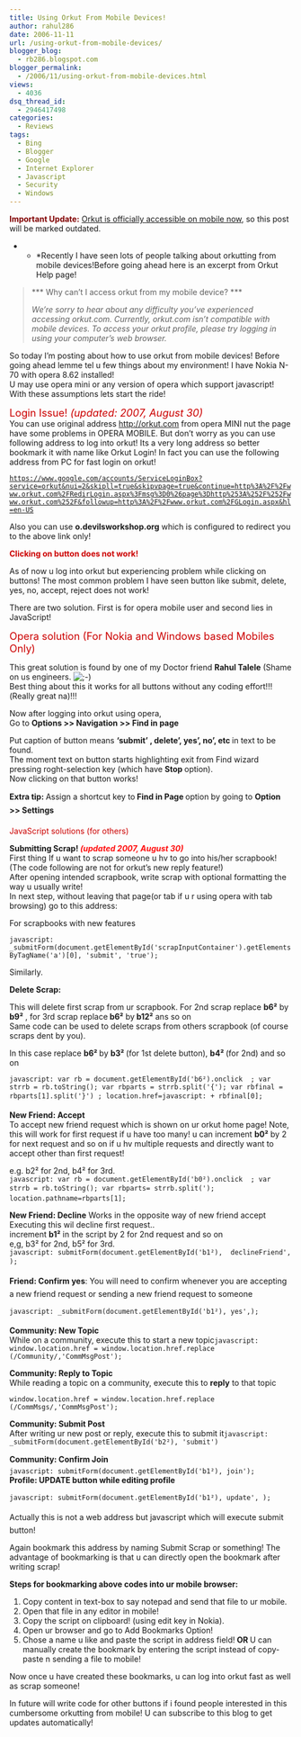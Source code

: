 ```yaml
---
title: Using Orkut From Mobile Devices!
author: rahul286
date: 2006-11-11
url: /using-orkut-from-mobile-devices/
blogger_blog:
  - rb286.blogspot.com
blogger_permalink:
  - /2006/11/using-orkut-from-mobile-devices.html
views:
  - 4036
dsq_thread_id:
  - 2946417498
categories:
  - Reviews
tags:
  - Bing
  - Blogger
  - Google
  - Internet Explorer
  - Javascript
  - Security
  - Windows
---
```

<span style="color: #800000"><strong>Important Update:</strong></span> [Orkut is officially accessible on mobile now][1], so this post will be marked outdated.

* * *Recently I have seen lots of people talking about orkutting from mobile devices!Before going ahead here is an excerpt from Orkut Help page!</p> 

> *** Why can&#8217;t I access orkut from my mobile device? ***
> 
> *We&#8217;re sorry to hear about any difficulty you&#8217;ve experienced accessing orkut.com. Currently, orkut.com isn&#8217;t compatible with mobile devices. To access your orkut profile, please try logging in using your computer&#8217;s web browser.*

So today I&#8217;m posting about how to use orkut from mobile devices! Before going ahead lemme tel u few things about my environment! I have Nokia N-70 with opera 8.62 installed!  
U may use opera mini or any version of opera which support javascript!  
With these assumptions lets start the ride!

<span style="font-size: 130%;color: #cc0000">Login Issue! <em>(updated: 2007, August 30)</em></span>  
You can use original address http://orkut.com from opera MINI nut the page have some problems in OPERA MOBILE. But don&#8217;t worry as you can use following address to log into orkut! Its a very long address so better bookmark it with name like Orkut Login! In fact you can use the following address from PC for fast login on orkut!

<code style="overflow: scroll">https://www.google.com/accounts/ServiceLoginBox?service=orkut&nui=2&skipll=true&skipvpage=true&continue=http%3A%2F%2Fwww.orkut.com%2FRedirLogin.aspx%3Fmsg%3D0%26page%3Dhttp%253A%252F%252Fwww.orkut.com%252F&followup=http%3A%2F%2Fwww.orkut.com%2FGLogin.aspx&hl=en-US</code>

Also you can use **o.devilsworkshop.org** which is configured to redirect you to the above link only!

**<span style="color: #cc0000">Clicking on button does not work!</span>**

As of now u log into orkut but experiencing problem while clicking on buttons! The most common problem I have seen button like submit, delete, yes, no, accept, reject does not work!

There are two solution. First is for opera mobile user and second lies in JavaScript!

<span style="font-size: 130%;color: #cc0000">Opera solution </span><span style="font-size: 130%;color: #cc0000"><a title="Opera_solution" name="Opera_solution"></a>(For Nokia and Windows based Mobiles Only)</span>

This great solution is found by one of my Doctor friend <span style="font-weight: bold">Rahul Talele</span> (Shame on us engineers. <img class="wp-smiley wp-image-52581" src="http://devilsworkshop.org/wp-includes/images/smilies/icon_wink.gif" alt=";-)" />  
Best thing about this it works for all buttons without any coding effort!!!(Really great na)!!!

Now after logging into orkut using opera,  
Go to <span style="font-weight: bold">Options >> Navigation >> Find in page</span>

Put caption of button means <span style="font-weight: bold">&#8216;submit&#8217; , delete&#8217;, yes&#8217;, no&#8217;, etc </span>in text to be found.  
The moment text on button starts highlighting exit from Find wizard pressing roght-selection key (which have <span style="font-weight: bold">Stop </span>option).  
Now clicking on that button works!

<span style="font-weight: bold">Extra tip: </span>Assign a shortcut key to<span style="font-weight: bold"> Find in Page </span>option by going to <span style="font-weight: bold">Option >> Settings</span>

<span style="color: #cc0000">JavaScript solutions (for others)</span>

**Submitting Scrap! *<span style="color: #ff1010">(updated 2007, August 30)</span>***  
First thing If u want to scrap someone u hv to go into his/her scrapbook! (The code following are not for orkut&#8217;s new reply feature!)  
After opening intended scrapbook, write scrap with optional formatting the way u usually write!  
In next step, without leaving that page(or tab if u r using opera with tab browsing) go to this address:

For scrapbooks with new features

`javascript: _submitForm(document.getElementById('scrapInputContainer').getElementsByTagName('a')[0], 'submit', 'true');`

Similarly.

<span style="font-weight: bold">Delete Scrap:</span>

This will delete first scrap from ur scrapbook. For 2nd scrap replace <span style="font-weight: bold">b6²</span> by <span style="font-weight: bold">b9²</span> , for 3rd scrap replace<span style="font-weight: bold"> b6²</span> by<span style="font-weight: bold"> b12²</span> ans so on  
Same code can be used to delete scraps from others scrapbook (of course scraps dent by you).

In this case replace <span style="font-weight: bold">b6² </span>by <span style="font-weight: bold">b3² </span>(for 1st delete button), <span style="font-weight: bold">b4² </span>(for 2nd) and so on

`javascript: var rb = document.getElementById('b6²).onclick  ; var strrb = rb.toString(); var rbparts = strrb.split('{'); var rbfinal = rbparts[1].split('}') ; location.href=javascript: + rbfinal[0];`

<span style="font-weight: bold">New Friend: Accept<br /> </span><span>To accept new friend request which is shown on ur orkut home page! Note, this will work for first request if u have too many! u can increment </span><span style="font-weight: bold">b0²</span> by 2 for next request and so on if u hv multiple requests and directly want to accept other than first request!

e.g. b2² for 2nd, b4² for 3rd.  
`javascript: var rb = document.getElementById('b0²).onclick  ; var strrb = rb.toString(); var rbparts= strrb.split('); location.pathname=rbparts[1];`

<span style="font-weight: bold">New Friend: Decline</span><span> Works in the opposite way of new friend accept Executing this wil decline first request..<br /> increment </span><span style="font-weight: bold">b1²</span> in the script by 2 for 2nd request and so on  
e,g, b3² for 2nd, b5² for 3rd.  
`javascript: submitForm(document.getElementById('b1²),  declineFriend', );`

<span style="font-weight: bold">Friend: Confirm yes</span><span>: You will need to confirm whenever you are accepting a new friend request or sending a new friend request to someone</span>

`javascript: _submitForm(document.getElementById('b1²), yes',);`

<span style="font-weight: bold">Community: New Topic<br /> </span><span>While on a community, execute this to start a new topic</span>`javascript: window.location.href = window.location.href.replace (/Community/,'CommMsgPost');`

<span style="font-weight: bold">Community: Reply to Topic<br /> </span><span>While reading a topic on a community, execute this to </span><span style="font-weight: bold">reply</span> to that topic

`window.location.href = window.location.href.replace (/CommMsgs/,'CommMsgPost');`

<span style="font-weight: bold">Community: Submit Post<br /> </span><span>After writing ur new post or reply, execute this to submit it</span>`javascript: _submitForm(document.getElementById('b2²), 'submit')`

<span style="font-weight: bold">Community: Confirm Join</span>  
`javascript: submitForm(document.getElementById('b1²), join');`  
<span style="font-weight: bold">Profile: UPDATE button while editing profile</span>

`javascript: submitForm(document.getElementById('b1²), update', );`

Actually this is not a web address but javascript which will execute submit button!

Again bookmark this address by naming Submit Scrap or something! The advantage of bookmarking is that u can directly open the bookmark after writing scrap!

<span style="font-weight: bold">Steps for bookmarking above codes into ur mobile browser:</span>

  1. Copy content in text-box to say notepad and send that file to ur mobile.
  2. Open that file in any editor in mobile!
  3. Copy the script on clipboard! (using edit key in Nokia).
  4. Open ur browser and go to Add Bookmarks Option!
  5. Chose a name u like and paste the script in address field!<span style="font-weight: bold"> OR </span>U can manually create the bookmark by entering the script instead of copy-paste n sending a file to mobile!

Now once u have created these bookmarks, u can log into orkut fast as well as scrap someone!

In future will write code for other buttons if i found people interested in this cumbersome orkutting from mobile! U can subscribe to this blog to get updates automatically!

 [1]: http://devilsworkshop.org/2008/04/14/orkut-goes-on-mobile-silently-morkutcom/
